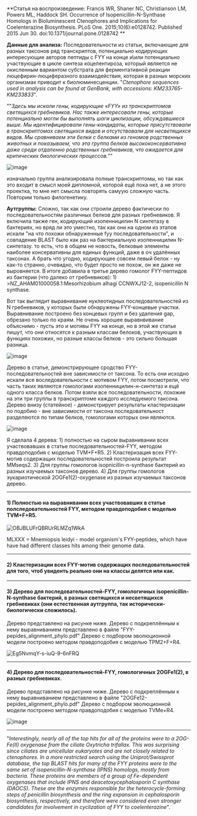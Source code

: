 **Статья на воспроизведение: Francis WR, Shaner NC, Christianson LM, Powers ML, Haddock SH. Occurrence of Isopenicillin-N-Synthase Homologs in Bioluminescent Ctenophores and Implications for Coelenterazine Biosynthesis. PLoS One. 2015;10(6):e0128742. Published 2015 Jun 30. doi:10.1371/journal.pone.0128742 **

**Данные для анализа:** Последовательности из статьи, включающие для разных таксонов ряд транскриптов, потенциально кодирующих интересующие авторов пептиды с FYY на конце и\или потенциально участвующие в цикле синтеза коцелентироза, который является не окисленным вариантом субстрата для ферментативной реакции люцефирин-люциферазного взаимодействия, которая в разных морских организмах приводит к биолюминесценции. "_Ctenophore sequences used in analysis can be found at GenBank, with accessions: KM233765-KM233833_".

""_Здесь мы искали гены, кодирующие «FYY» из транскриптомов светящихся гребневиков. Нас также интересовали гены, которые потенциально могли бы выполнять шаги циклизации, обсуждавшиеся выше. Мы идентифицировали гены-кандидаты, которые присутствовали в транскриптомах светящихся видов и отсутствовали для несветящихся видов. Мы сравниваем эти белки с белками из геномов родственных животных и показываем, что эта группа белков высококонсервативна даже среди отдаленно родственных гребневиков, что ожидается для критических биологических процессов._""

![image](https://github.com/user-attachments/assets/a0aa7377-726c-4a31-92c4-a5029eb78ebb)

изначально группа анализировала полные транскриптомы, но так как это входит в смысл моей дипломной, которой ещё пока нет, а не этого проектка, то мне нет смысла повторять самуую сложную часть. Повторим только филогенетику. 

**Аутгруппы:** Сложно, так как они строили дерево фактически по последовательностям различных белков для разных гребневиков. Я включила также ген, кодирующий изопенницилин N синтетазу в бактериях, но вряд ли это уместно, так как они на одном из этапов искали "на что похожи обнаруженные fyy последовательности", и совпадение BLAST было как раз на бактериальную изопенницилин N-синтетазу. то есть, что в общем не новость, белковые элементы наиболее консервативны для единых функций, даже в оч удалённых таксонах. А брать что угодно, кодирующее совсем левый белок - ну как-то странно, очевидно, что будет просто не похож, он же даже не выровняется. В итоге добавила в третье дерево гомолог FYY-пептидов из бактерии (что далеко от гребневиков): 1) >NZ_AHAM01000058.1:Mesorhizobium alhagi CCNWXJ12-2, isopenicillin N synthase. 

Вот так выглядит выравнивание нуклеотидных последовательностей из N гребневиков, у которых были обнаружены FYY-концевые участки. Выравнивание построено без концевых групп и без удаления gap, обрезано только по краям. Не очень хорошее выравнвивание объяснимо - пусть это и мотивы FYY на конце, но в этой же статье пишут, что они относятся к разным классам белоков, участвующих в функциях похожих, но разные классы белков - это сильно большая разница. 

![image](https://github.com/user-attachments/assets/6a8530d2-2ee5-41a1-ac5a-aa5afb5ea78e)

Дерево в статье, демонстрирующее сродство FYY-последовательностей вне зависимости от таксона. То есть они исходно искали все воследовательности с мотивом FYY, потом посмотрели, что часть таких являются гомологами изопенницилин-н-синтетаз и ещё одного класса белков. Потом взяли все последовательности, похожие на эти три группы в транскриптоме каждого исследуемого таксона. Дерево внизу (статейное) - демонстрирует результаты кластеризации по подобию - вне зависимости от таксона последовательност разделяются по типам белков, гомологами которых они являются.

![image](https://github.com/user-attachments/assets/1aff13f6-96b4-4b03-a9ff-9a770c89cfe6)


Я сделала 4 дерева: 1) полностью на сыром выравнивании всех участвовавших в статье последовательностей-FYY, методом правдоподобия с моделью TVM+F+R5. 2) Кластеризация всех FYY-мотив содержащих последовательностей построила результат MMseqs2. 3) Для группы гомологов isopnicillin-n-synthase бактерий из разных изучаемых таксонов дерево. 4) Для группы гомологов эукариотической 2OGFe1(2)-oxygenase из разных изучаемых таксонов дерево.
______________________________________________________________________________________________________________________________________________________________

#### 1) Полностью на выравнивании всех участвовавших в статье полследовательностей FYY, методом правдоподобия с моделью TVM+F+R5.

![OBJBLUFrQBRUrRLMZq1WkA](https://github.com/user-attachments/assets/0e87d8e1-82c0-42ed-8685-674019bd902e)

MLXXX = Mnemiopsis leidyi - model organism's FYY-peptides, which have have had different classes hits among their genome data.

______________________________________________________________________________________________________________________________________________________________

#### 2) Кластеризации всех FYY-мотив содержащих последовательностей для того, чтоб увиденть реально они на классы делятся или как.


______________________________________________________________________________________________________________________________________________________________

#### 3) Дерево для последовательностей-FYY, гомологичных isopenicillin-N-synthase бактерий, в разных светящихся и несветящихся гребневиках (они естественная аутгруппа, так исторически-биологически сложилось).

Дерево представлено на рисунке ниже. Дерево с подкреплённым к нему выравниванием представлено в файле "FYY-pepides_alignment_phylo.pdf"
Дерево с подбором эволюционной модели построено методом правдоподобия с моделью TPM2+F+R4. 

![Eg5NvmqY-s-iuQ-9-6nFRQ](https://github.com/user-attachments/assets/3de561e3-6a1d-4c8f-9866-bcf7877656aa)

______________________________________________________________________________________________________________________________________________________________

#### 4) Дерево для последовательностей-FYY, гомологичных 2OGFe1(2), в разных гребневиках.

Дерево представлено на рисунке ниже. Дерево с подкреплённым к нему выравниванием представлено в файле "2OGFe12-pepides_alignment_phylo.pdf"
Дерево с подбором эволюционной модели построено методом правдоподобия с моделью TVMe+R4. 


![image](https://github.com/user-attachments/assets/903c7b99-0edd-4cc5-b1be-335b8c493ccd)

______________________________________________________________________________________________________________________________________________________________



"_Interestingly, nearly all of the top hits for all of the proteins were to a 2OG-Fe(II) oxygenase from the ciliate Oxytricha trifallax. This was surprising since ciliates are unicellular eukaryotes and are not closely related to ctenophores. In a more restricted search using the Uniprot/Swissprot database, the top BLAST hits for many of the FYY proteins were to the same set of isopenicillin-N-synthase (IPNS) homologs, mostly from bacteria. These proteins are members of a group of Fe-dependent oxygenases that include IPNS and deacetoxycephalosporin C synthase (DAOCS). These are the enzymes responsible for the heterocycle-forming steps of penicillin biosynthesis and the ring expansion in cephalosporin biosynthesis, respectively, and therefore were considered even stronger candidates for involvement in cyclization of FYY to coelenterazine_".
